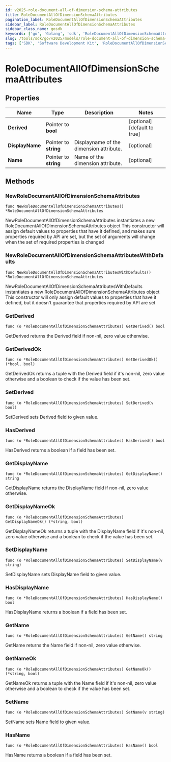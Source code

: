 ```yaml
---
id: v2025-role-document-all-of-dimension-schema-attributes
title: RoleDocumentAllOfDimensionSchemaAttributes
pagination_label: RoleDocumentAllOfDimensionSchemaAttributes
sidebar_label: RoleDocumentAllOfDimensionSchemaAttributes
sidebar_class_name: gosdk
keywords: ['go', 'Golang', 'sdk', 'RoleDocumentAllOfDimensionSchemaAttributes', 'V2025RoleDocumentAllOfDimensionSchemaAttributes'] 
slug: /tools/sdk/go/v2025/models/role-document-all-of-dimension-schema-attributes
tags: ['SDK', 'Software Development Kit', 'RoleDocumentAllOfDimensionSchemaAttributes', 'V2025RoleDocumentAllOfDimensionSchemaAttributes']
---
```


# RoleDocumentAllOfDimensionSchemaAttributes

## Properties

Name | Type | Description | Notes
------------ | ------------- | ------------- | -------------
**Derived** | Pointer to **bool** |  | [optional] [default to true]
**DisplayName** | Pointer to **string** | Displayname of the dimension attribute. | [optional] 
**Name** | Pointer to **string** | Name of the dimension attribute. | [optional] 

## Methods

### NewRoleDocumentAllOfDimensionSchemaAttributes

`func NewRoleDocumentAllOfDimensionSchemaAttributes() *RoleDocumentAllOfDimensionSchemaAttributes`

NewRoleDocumentAllOfDimensionSchemaAttributes instantiates a new RoleDocumentAllOfDimensionSchemaAttributes object
This constructor will assign default values to properties that have it defined,
and makes sure properties required by API are set, but the set of arguments
will change when the set of required properties is changed

### NewRoleDocumentAllOfDimensionSchemaAttributesWithDefaults

`func NewRoleDocumentAllOfDimensionSchemaAttributesWithDefaults() *RoleDocumentAllOfDimensionSchemaAttributes`

NewRoleDocumentAllOfDimensionSchemaAttributesWithDefaults instantiates a new RoleDocumentAllOfDimensionSchemaAttributes object
This constructor will only assign default values to properties that have it defined,
but it doesn't guarantee that properties required by API are set

### GetDerived

`func (o *RoleDocumentAllOfDimensionSchemaAttributes) GetDerived() bool`

GetDerived returns the Derived field if non-nil, zero value otherwise.

### GetDerivedOk

`func (o *RoleDocumentAllOfDimensionSchemaAttributes) GetDerivedOk() (*bool, bool)`

GetDerivedOk returns a tuple with the Derived field if it's non-nil, zero value otherwise
and a boolean to check if the value has been set.

### SetDerived

`func (o *RoleDocumentAllOfDimensionSchemaAttributes) SetDerived(v bool)`

SetDerived sets Derived field to given value.

### HasDerived

`func (o *RoleDocumentAllOfDimensionSchemaAttributes) HasDerived() bool`

HasDerived returns a boolean if a field has been set.

### GetDisplayName

`func (o *RoleDocumentAllOfDimensionSchemaAttributes) GetDisplayName() string`

GetDisplayName returns the DisplayName field if non-nil, zero value otherwise.

### GetDisplayNameOk

`func (o *RoleDocumentAllOfDimensionSchemaAttributes) GetDisplayNameOk() (*string, bool)`

GetDisplayNameOk returns a tuple with the DisplayName field if it's non-nil, zero value otherwise
and a boolean to check if the value has been set.

### SetDisplayName

`func (o *RoleDocumentAllOfDimensionSchemaAttributes) SetDisplayName(v string)`

SetDisplayName sets DisplayName field to given value.

### HasDisplayName

`func (o *RoleDocumentAllOfDimensionSchemaAttributes) HasDisplayName() bool`

HasDisplayName returns a boolean if a field has been set.

### GetName

`func (o *RoleDocumentAllOfDimensionSchemaAttributes) GetName() string`

GetName returns the Name field if non-nil, zero value otherwise.

### GetNameOk

`func (o *RoleDocumentAllOfDimensionSchemaAttributes) GetNameOk() (*string, bool)`

GetNameOk returns a tuple with the Name field if it's non-nil, zero value otherwise
and a boolean to check if the value has been set.

### SetName

`func (o *RoleDocumentAllOfDimensionSchemaAttributes) SetName(v string)`

SetName sets Name field to given value.

### HasName

`func (o *RoleDocumentAllOfDimensionSchemaAttributes) HasName() bool`

HasName returns a boolean if a field has been set.


